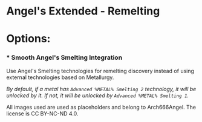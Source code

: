# Angel's Extended - Remelting

# Options:
### * Smooth Angel's Smelting Integration
Use Angel's Smelting technologies for remelting discovery instead of using external technologies based on Metallurgy.  
  
 _By default, if a metal has ``Advanced %METAL% Smelting 2`` technology, it will be unlocked by it. If not, it will be unlocked by ``Advanced %METAL% Smelting 1``._  
   
   
   
All images used are used as placeholders and belong to Arch666Angel. The license is CC BY-NC-ND 4.0.
